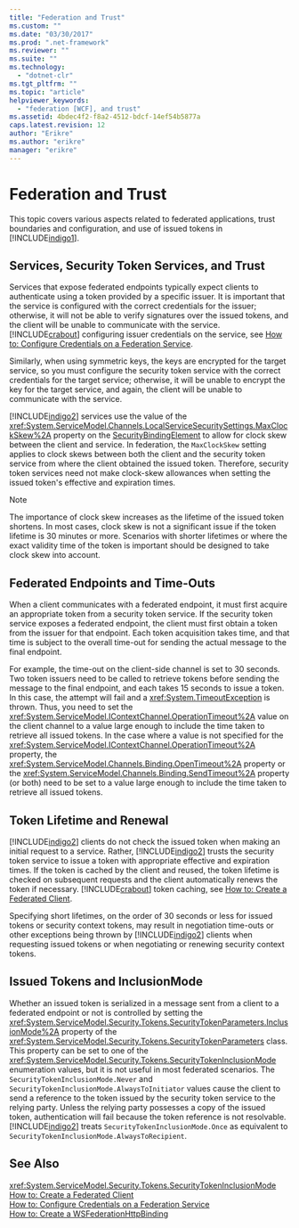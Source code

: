 ```yaml
---
title: "Federation and Trust"
ms.custom: ""
ms.date: "03/30/2017"
ms.prod: ".net-framework"
ms.reviewer: ""
ms.suite: ""
ms.technology: 
  - "dotnet-clr"
ms.tgt_pltfrm: ""
ms.topic: "article"
helpviewer_keywords: 
  - "federation [WCF], and trust"
ms.assetid: 4bdec4f2-f8a2-4512-bdcf-14ef54b5877a
caps.latest.revision: 12
author: "Erikre"
ms.author: "erikre"
manager: "erikre"
---
```

# Federation and Trust
This topic covers various aspects related to federated applications, trust boundaries and configuration, and use of issued tokens in [!INCLUDE[indigo1](../../../../includes/indigo1-md.md)].  
  
## Services, Security Token Services, and Trust  
 Services that expose federated endpoints typically expect clients to authenticate using a token provided by a specific issuer. It is important that the service is configured with the correct credentials for the issuer; otherwise, it will not be able to verify signatures over the issued tokens, and the client will be unable to communicate with the service. [!INCLUDE[crabout](../../../../includes/crabout-md.md)] configuring issuer credentials on the service, see [How to: Configure Credentials on a Federation Service](../../../../docs/framework/wcf/feature-details/how-to-configure-credentials-on-a-federation-service.md).  
  
 Similarly, when using symmetric keys, the keys are encrypted for the target service, so you must configure the security token service with the correct credentials for the target service; otherwise, it will be unable to encrypt the key for the target service, and again, the client will be unable to communicate with the service.  
  
 [!INCLUDE[indigo2](../../../../includes/indigo2-md.md)] services use the value of the <xref:System.ServiceModel.Channels.LocalServiceSecuritySettings.MaxClockSkew%2A> property on the [SecurityBindingElement](../../../../docs/framework/wcf/diagnostics/wmi/securitybindingelement.md) to allow for clock skew between the client and service. In federation, the `MaxClockSkew` setting applies to clock skews between both the client and the security token service from where the client obtained the issued token. Therefore, security token services need not make clock-skew allowances when setting the issued token's effective and expiration times.  
  
> [!NOTE]
>  The importance of clock skew increases as the lifetime of the issued token shortens. In most cases, clock skew is not a significant issue if the token lifetime is 30 minutes or more. Scenarios with shorter lifetimes or where the exact validity time of the token is important should be designed to take clock skew into account.  
  
## Federated Endpoints and Time-Outs  
 When a client communicates with a federated endpoint, it must first acquire an appropriate token from a security token service. If the security token service exposes a federated endpoint, the client must first obtain a token from the issuer for that endpoint. Each token acquisition takes time, and that time is subject to the overall time-out for sending the actual message to the final endpoint.  
  
 For example, the time-out on the client-side channel is set to 30 seconds. Two token issuers need to be called to retrieve tokens before sending the message to the final endpoint, and each takes 15 seconds to issue a token. In this case, the attempt will fail and a <xref:System.TimeoutException> is thrown. Thus, you need to set the <xref:System.ServiceModel.IContextChannel.OperationTimeout%2A> value on the client channel to a value large enough to include the time taken to retrieve all issued tokens. In the case where a value is not specified for the <xref:System.ServiceModel.IContextChannel.OperationTimeout%2A> property, the <xref:System.ServiceModel.Channels.Binding.OpenTimeout%2A> property or the <xref:System.ServiceModel.Channels.Binding.SendTimeout%2A> property (or both) need to be set to a value large enough to include the time taken to retrieve all issued tokens.  
  
## Token Lifetime and Renewal  
 [!INCLUDE[indigo2](../../../../includes/indigo2-md.md)] clients do not check the issued token when making an initial request to a service.  Rather, [!INCLUDE[indigo2](../../../../includes/indigo2-md.md)] trusts the security token service to issue a token with appropriate effective and expiration times. If the token is cached by the client and reused, the token lifetime is checked on subsequent requests and the client automatically renews the token if necessary. [!INCLUDE[crabout](../../../../includes/crabout-md.md)] token caching, see [How to: Create a Federated Client](../../../../docs/framework/wcf/feature-details/how-to-create-a-federated-client.md).  
  
 Specifying short lifetimes, on the order of 30 seconds or less for issued tokens or security context tokens, may result in negotiation time-outs or other exceptions being thrown by [!INCLUDE[indigo2](../../../../includes/indigo2-md.md)] clients when requesting issued tokens or when negotiating or renewing security context tokens.  
  
## Issued Tokens and InclusionMode  
 Whether an issued token is serialized in a message sent from a client to a federated endpoint or not is controlled by setting the <xref:System.ServiceModel.Security.Tokens.SecurityTokenParameters.InclusionMode%2A> property of the <xref:System.ServiceModel.Security.Tokens.SecurityTokenParameters> class. This property can be set to one of the <xref:System.ServiceModel.Security.Tokens.SecurityTokenInclusionMode> enumeration values, but it is not useful in most federated scenarios. The `SecurityTokenInclusionMode.Never` and `SecurityTokenInclusionMode.AlwaysToInitiator` values cause the client to send a reference to the token issued by the security token service to the relying party. Unless the relying party possesses a copy of the issued token, authentication will fail because the token reference is not resolvable. [!INCLUDE[indigo2](../../../../includes/indigo2-md.md)] treats `SecurityTokenInclusionMode.Once` as equivalent to `SecurityTokenInclusionMode.AlwaysToRecipient`.  
  
## See Also  
 <xref:System.ServiceModel.Security.Tokens.SecurityTokenInclusionMode>   
 [How to: Create a Federated Client](../../../../docs/framework/wcf/feature-details/how-to-create-a-federated-client.md)   
 [How to: Configure Credentials on a Federation Service](../../../../docs/framework/wcf/feature-details/how-to-configure-credentials-on-a-federation-service.md)   
 [How to: Create a WSFederationHttpBinding](../../../../docs/framework/wcf/feature-details/how-to-create-a-wsfederationhttpbinding.md)
